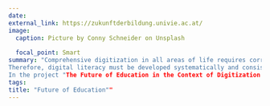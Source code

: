```yaml
---
date: 
external_link: https://zukunftderbildung.univie.ac.at/
image:
  caption: Picture by Conny Schneider on Unsplash
  
  focal_point: Smart
summary: "Comprehensive digitization in all areas of life requires corresponding knowledge and skills in dealing with digital media. The COVID 19 pandemic has shown that Austria has some catching up to do in terms of digital education and that - like Europe as a whole - it is still a long way from digital sovereignty. On the one hand, there is a need to catch up in terms of infrastructural equipment and the provision of didactically appropriate digital learning materials. On the other hand, however, both teachers and learners lack the skills to use them.  
Therefore, digital literacy must be developed systematically and consistently by all educational institutions, embedded in appropriate technical resources. Competencies such as information procurement, digitally supported cooperation and critical reflection on sources will replace the reproduction of knowledge.
In the project "The Future of Education in the Context of Digitization and Equal Opportunities", strategy recommendations for the future of education in the context of digitization and equal opportunities in Austria are being developed on the basis of theoretical research and data analysis as well as surveys of key stakeholders."
tags:
title: "Future of Education""
---
```

